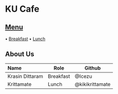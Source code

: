 # KU Cafe

## [Menu](Menu.md)

• [Breakfast](Menu.md/#Breakfast)
• [Lunch](Menu.md#Lunch)

## About Us


| Name      | Role      | Github          |
|:----------|-----------|-----------------|
| Krasin Dittaram | Breakfast | @Icezu |
| Krittamate | Lunch |@kikikrittamate |


